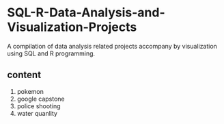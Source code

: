 # SQL-R-Data-Analysis-and-Visualization-Projects
A compilation of data analysis related projects accompany by visualization using SQL and R programming. 
## content
1. pokemon
2. google capstone
3. police shooting 
4. water quanlity 
